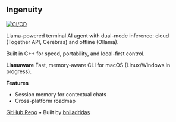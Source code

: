 ## Ingenuity


[![CI/CD](https://github.com/bniladridas/Llamaware/actions/workflows/ci.yml/badge.svg)](https://github.com/bniladridas/Llamaware)



Llama-powered terminal AI agent with dual-mode inference: cloud (Together API, Cerebras) and offline (Ollama).

Built in C++ for speed, portability, and local-first control.

**Llamaware** Fast, memory-aware CLI for macOS (Linux/Windows in progress).

**Features**

* Session memory for contextual chats
* Cross-platform roadmap

[GitHub Repo](https://github.com/ingenuityto/Llamaware) • Built by [bniladridas](https://github.com/bniladridas)
